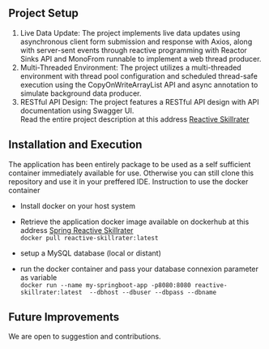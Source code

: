 ## Project Setup
1. Live Data Update:
The project implements live data updates using asynchronous client form submission and response with Axios, along with server-sent events through reactive programming with Reactor Sinks API and MonoFrom runnable to implement a web thread producer.
2. Multi-Threaded Environment:
The project utilizes a multi-threaded environment with thread pool configuration and scheduled thread-safe execution using the CopyOnWriteArrayList API and async annotation to simulate background data producer.
3. RESTful API Design:
The project features a RESTful API design with API documentation using Swagger UI. <br>
Read the entire project description at this address [Reactive Skillrater](nkprod.render.com/reactive-skill-rater)


## Installation and Execution
The application has been entirely package to be used as a self sufficient container immediately available for use. Otherwise you can still clone this repository and use it in your preffered IDE.
Instruction to use the docker container 
- Install docker on your host system
- Retrieve the application docker image available on dockerhub at this address [Spring Reactive Skillrater](dockerhub.com/mrkhris/reactive-skillrater) <br>
    `docker pull reactive-skillrater:latest`
    
- setup a MySQL database (local or distant)
- run the docker container and pass your database connexion parameter as variable <br>
    ```docker run --name my-springboot-app -p8080:8080 reactive-skillrater:latest  --dbhost --dbuser --dbpass --dbname```
    


## Future Improvements
We are open to suggestion and contributions.
